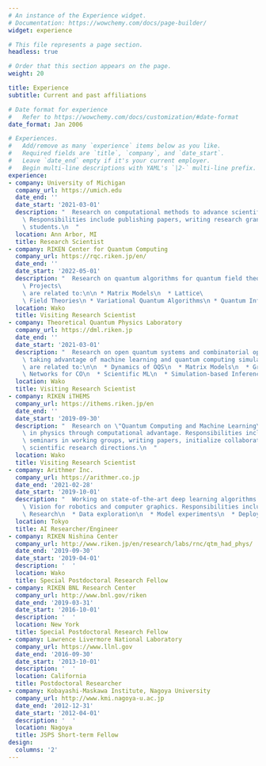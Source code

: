 ```yaml
---
# An instance of the Experience widget.
# Documentation: https://wowchemy.com/docs/page-builder/
widget: experience

# This file represents a page section.
headless: true

# Order that this section appears on the page.
weight: 20

title: Experience
subtitle: Current and past affiliations

# Date format for experience
#   Refer to https://wowchemy.com/docs/customization/#date-format
date_format: Jan 2006

# Experiences.
#   Add/remove as many `experience` items below as you like.
#   Required fields are `title`, `company`, and `date_start`.
#   Leave `date_end` empty if it's your current employer.
#   Begin multi-line descriptions with YAML's `|2-` multi-line prefix.
experience:
- company: University of Michigan
  company_url: https://umich.edu
  date_end: ''
  date_start: '2021-03-01'
  description: "  Research on computational methods to advance scientific discovery.\
    \ Responsibilities include publishing papers, writing research grants, supervise\
    \ students.\n  "
  location: Ann Arbor, MI
  title: Research Scientist
- company: RIKEN Center for Quantum Computing
  company_url: https://rqc.riken.jp/en/
  date_end: ''
  date_start: '2022-05-01'
  description: "  Research on quantum algorithms for quantum field theory,\
    \ Projects\
    \ are related to:\n\n * Matrix Models\n  * Lattice\
    \ Field Theories\n * Variational Quantum Algorithms\n * Quantum Information\n  "
  location: Wako
  title: Visiting Research Scientist
- company: Theoretical Quantum Physics Laboratory
  company_url: https://dml.riken.jp
  date_end: ''
  date_start: '2021-03-01'
  description: "  Research on open quantum systems and combinatorial optimization,\
    \ taking advantage of machine learning and quantum computing simulations. Projects\
    \ are related to:\n\n  * Dynamics of OQS\n  * Matrix Models\n  * Graph Neural\
    \ Networks for CO\n  * Scientific ML\n  * Simulation-based Inference\n  "
  location: Wako
  title: Visiting Research Scientist
- company: RIKEN iTHEMS
  company_url: https://ithems.riken.jp/en
  date_end: ''
  date_start: '2019-09-30'
  description: "  Research on \"Quantum Computing and Machine Learning\" for discoveries\
    \ in physics through computational advantage. Responsibilities include organizing\
    \ seminars in working groups, writing papers, initialize collaborations on new\
    \ scientific research directions.\n  "
  location: Wako
  title: Visiting Research Scientist
- company: Arithmer Inc.
  company_url: https://arithmer.co.jp
  date_end: '2021-02-28'
  date_start: '2019-10-01'
  description: "  Working on state-of-the-art deep learning algorithms in 3D Computer\
    \ Vision for robotics and computer graphics. Responsibilities included:\n\n  *\
    \ Research\n  * Data exploration\n  * Model experiments\n  * Deployment\n  "
  location: Tokyo
  title: AI Researcher/Engineer
- company: RIKEN Nishina Center
  company_url: http://www.riken.jp/en/research/labs/rnc/qtm_had_phys/
  date_end: '2019-09-30'
  date_start: '2019-04-01'
  description: '  '
  location: Wako
  title: Special Postdoctoral Research Fellow
- company: RIKEN BNL Research Center
  company_url: http://www.bnl.gov/riken
  date_end: '2019-03-31'
  date_start: '2016-10-01'
  description: '  '
  location: New York
  title: Special Postdoctoral Research Fellow
- company: Lawrence Livermore National Laboratory
  company_url: https://www.llnl.gov
  date_end: '2016-09-30'
  date_start: '2013-10-01'
  description: '  '
  location: California
  title: Postdoctoral Researcher
- company: Kobayashi-Maskawa Institute, Nagoya University
  company_url: http://www.kmi.nagoya-u.ac.jp
  date_end: '2012-12-31'
  date_start: '2012-04-01'
  description: '  '
  location: Nagoya
  title: JSPS Short-term Fellow
design:
  columns: '2'
---
```

